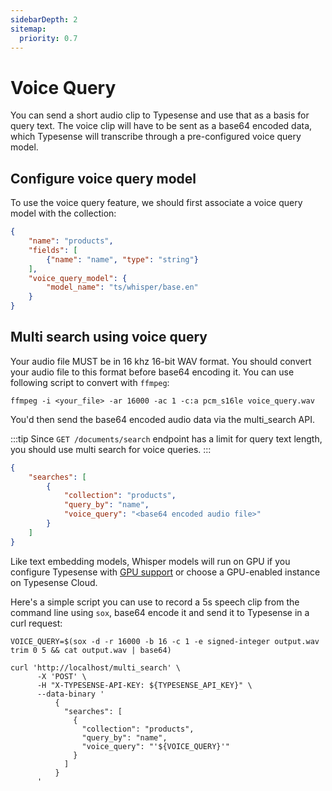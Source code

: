 ```yaml
---
sidebarDepth: 2
sitemap:
  priority: 0.7
---
```


# Voice Query

You can send a short audio clip to Typesense and use that as a basis for query text. The voice clip will have to be sent as a base64 encoded 
data, which Typesense will transcribe through a pre-configured voice query model.

## Configure voice query model

To use the voice query feature, we should first associate a voice query model with the collection:

```json
{
    "name": "products",
    "fields": [
        {"name": "name", "type": "string"}
    ],
    "voice_query_model": {
        "model_name": "ts/whisper/base.en"
    }
}
```

## Multi search using voice query

Your audio file MUST be in 16 khz 16-bit WAV format. You should convert your audio file to this format before base64 encoding it. 
You can use following script to convert with `ffmpeg`:

```shell
ffmpeg -i <your_file> -ar 16000 -ac 1 -c:a pcm_s16le voice_query.wav
```

You'd then send the base64 encoded audio data via the multi_search API.

:::tip
Since `GET /documents/search` endpoint has a limit for query text length, you should use multi search for voice queries.
:::

```json
{
    "searches": [
        {
            "collection": "products",
            "query_by": "name",
            "voice_query": "<base64 encoded audio file>"
        }
    ]
}
```

Like text embedding models, Whisper models will run on GPU if you configure Typesense with [GPU support](../../guide/install-typesense.md#using-a-gpu-optional) 
or choose a GPU-enabled instance on Typesense Cloud.

Here's a simple script you can use to record a 5s speech clip from the command line using `sox`, base64 encode it and send it to Typesense in a curl request:

```shell
VOICE_QUERY=$(sox -d -r 16000 -b 16 -c 1 -e signed-integer output.wav trim 0 5 && cat output.wav | base64)

curl 'http://localhost/multi_search' \
      -X 'POST' \
      -H "X-TYPESENSE-API-KEY: ${TYPESENSE_API_KEY}" \
      --data-binary '
          {
            "searches": [
              {
                "collection": "products",
                "query_by": "name",
                "voice_query": "'${VOICE_QUERY}'"
              }
            ]
          }
      '
```
